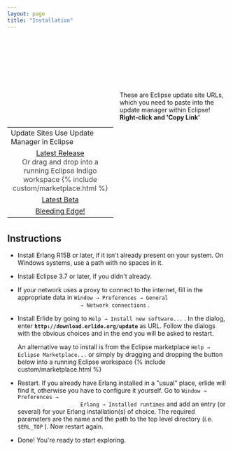 ```yaml
---
layout: page
title: "Installation"
---
```


<div style="float:right;width:49%;padding-left: 20px; margin-top: 110px;">
	<p>
		These are Eclipse update site URLs, which you need to paste into the update manager within Eclipse! <strong>Right-click and 'Copy Link'</strong>
	</p>
</div>
<div style="width: 48%;">
	<div class="pricing">
		<table>
			<tbody>
				<tr>
					<td class="focus">
						Update Sites
						<span>Use Update Manager in Eclipse</span>
					</td>
				</tr>
				<tr>
					<td style="text-align: center;">
						<a  rel="popover" data-content="This is an Eclipse update site URL, which you need to paste into the update manager within Eclipse!" data-original-title="Right-click and 'Copy Link'" href="http://download.erlide.org/update" class="has-popover btn btn-primary btn-large" style="width: 70%;">Latest Release</a>
						<br/>
						<span style="color: #444;">
							Or drag and drop into a running Eclipse Indigo workspace {%  include custom/marketplace.html %}
						</span>
					</td>
				</tr>
				<tr>
					<td style="text-align: center;">
						<a
rel="popover" 
data-content="This is an Eclipse update site URL, which you need to paste into the update manager within Eclipse!" 
data-original-title="Right-click and 'Copy Link'" 
href="http://download.erlide.org/update/beta" 
class="has-popover btn btn-primary btn-large"
style="width: 70%;">Latest Beta</a>
					</td>
				</tr>
				<tr>
					<td style="text-align: center;">
						<a
rel="popover" 
data-content="This is an Eclipse update site URL, which you need to paste into the update manager within Eclipse!" 
data-original-title="Right-click and 'Copy Link'" 
href="http://download.erlide.org/update/nightly" 
class="has-popover btn btn-primary btn-large"
style="width: 70%;">Bleeding Edge!</a>
					</td>
				</tr>
			</tbody>
			<tfoot>
				<tr>
					<td></td>
				</tr>
			</tfoot>
		</table>
	</div>
</div>

<h2>Instructions</h2>
<div class="itemizedlist">
	<ul class="disc">
		<li>
			<p>
				Install Erlang R15B or later, if it isn't already present on your system. On
				Windows systems, use a path with no spaces in it.
			</p>
		</li>
		<li>
			<p>Install Eclipse 3.7 or later, if you didn't already.</p>
		</li>
		<li>
			<p>
				If your network uses a proxy to connect to the internet, fill in the
				appropriate data in
				<code>Window &rarr; Preferences &rarr; General
					&rarr; Network connections</code>
				.
			</p>
		</li>
		<li>
			<p>
				Install Erlide by going to
				<code>Help &rarr; Install new software...</code>
				. In the dialog, enter <strong class="userinput"><code>http://download.erlide.org/update</code></strong> 
				as URL. Follow the dialogs with the obvious choices and in
				the end you will be asked to restart.
			</p>
			<p>
				An alternative way to install is from the Eclipse marketplace
				<code>Help &rarr; Eclipse Marketplace...</code>
				or simply by dragging and dropping the button below into a running Eclipse workspace 
					{% include custom/marketplace.html %}
			</p>
		</li>
		<li>
			<p>
				Restart. If you already have Erlang installed in a "usual" place, erlide will find it, otherwise 
				you have to configure it yourself. Go to
				<code>Window &rarr; Preferences &rarr; 
					Erlang &rarr; Installed runtimes</code>
				and add an entry
				(or several) for your Erlang installation(s) of choice. The required
				parameters are the name and the path to the top level directory
				(i.e.
				<code class="varname">$ERL_TOP</code>
				). Now restart again.
			</p>
		</li>
		<li>
			<p>Done! You're ready to start exploring.</p>
		</li>
	</ul>
</div>
